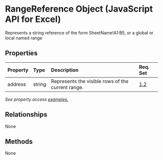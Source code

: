 # RangeReference Object (JavaScript API for Excel)

Represents a string reference of the form SheetName!A1:B5, or a global or local named range

## Properties

| Property	   | Type	|Description| Req. Set|
|:---------------|:--------|:----------|:----|
|address|string|Represents the visible rows of the current range.|[1.2](../requirement-sets/excel-api-requirement-sets.md)|

_See property access [examples.](#property-access-examples)_

## Relationships
None


## Methods
None

